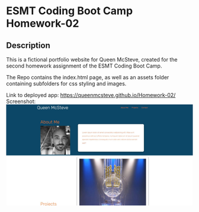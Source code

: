 # ESMT Coding Boot Camp Homework-02

## Description
This is a fictional portfolio website for Queen McSteve, created for the second homework assignment of the ESMT Coding Boot Camp.

The Repo contains the index.html page, as well as an assets folder containing subfolders for css styling and images. 

Link to deployed app:
 https://queenmcsteve.github.io/Homework-02/ 
Screenshot:
![screenshot](./assets/images/QueenMcSteve_Portfolio_screenshot.JPG)